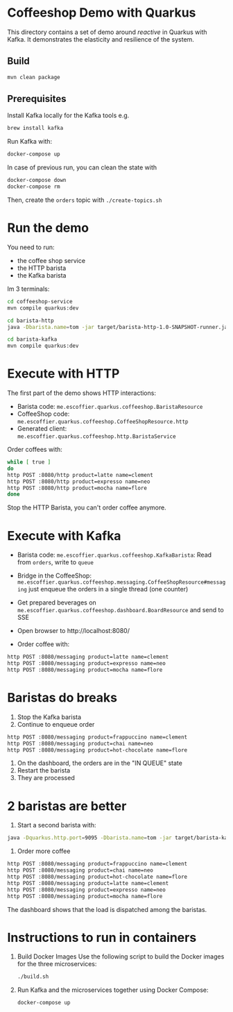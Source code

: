 # Coffeeshop Demo with Quarkus

This directory contains a set of demo around _reactive_ in Quarkus with Kafka.
It demonstrates the elasticity and resilience of the system.

## Build

```bash
mvn clean package
```

## Prerequisites

Install Kafka locally for the Kafka tools e.g.

```bash
brew install kafka
```

Run Kafka with:

```bash
docker-compose up
```

In case of previous run, you can clean the state with

```bash
docker-compose down
docker-compose rm
```

Then, create the `orders` topic with `./create-topics.sh`

# Run the demo

You need to run:

* the coffee shop service
* the HTTP barista
* the Kafka barista

Im 3 terminals: 

```bash
cd coffeeshop-service
mvn compile quarkus:dev
```

```bash
cd barista-http
java -Dbarista.name=tom -jar target/barista-http-1.0-SNAPSHOT-runner.jar
```

```bash
cd barista-kafka
mvn compile quarkus:dev
```

# Execute with HTTP

The first part of the demo shows HTTP interactions:

* Barista code: `me.escoffier.quarkus.coffeeshop.BaristaResource`
* CoffeeShop code: `me.escoffier.quarkus.coffeeshop.CoffeeShopResource.http`
* Generated client: `me.escoffier.quarkus.coffeeshop.http.BaristaService`

Order coffees with:

```bash
while [ true ]
do
http POST :8080/http product=latte name=clement
http POST :8080/http product=expresso name=neo
http POST :8080/http product=mocha name=flore
done
```

Stop the HTTP Barista, you can't order coffee anymore.

# Execute with Kafka

* Barista code: `me.escoffier.quarkus.coffeeshop.KafkaBarista`: Read from `orders`, write to `queue`
* Bridge in the CoffeeShop: `me.escoffier.quarkus.coffeeshop.messaging.CoffeeShopResource#messaging` just enqueue the orders in a single thread (one counter)
* Get prepared beverages on `me.escoffier.quarkus.coffeeshop.dashboard.BoardResource` and send to SSE

* Open browser to http://localhost:8080/
* Order coffee with:

```bash
http POST :8080/messaging product=latte name=clement
http POST :8080/messaging product=expresso name=neo
http POST :8080/messaging product=mocha name=flore
```

# Baristas do breaks

1. Stop the Kafka barista
1. Continue to enqueue order
```bash
http POST :8080/messaging product=frappuccino name=clement
http POST :8080/messaging product=chai name=neo
http POST :8080/messaging product=hot-chocolate name=flore
```
1. On the dashboard, the orders are in the "IN QUEUE" state
1. Restart the barista
1. They are processed

# 2 baristas are better

1. Start a second barista with: 
```bash
java -Dquarkus.http.port=9095 -Dbarista.name=tom -jar target/barista-kafka-1.0-SNAPSHOT-runner.jar
```
1. Order more coffee
```bash
http POST :8080/messaging product=frappuccino name=clement
http POST :8080/messaging product=chai name=neo
http POST :8080/messaging product=hot-chocolate name=flore
http POST :8080/messaging product=latte name=clement
http POST :8080/messaging product=expresso name=neo
http POST :8080/messaging product=mocha name=flore
```

The dashboard shows that the load is dispatched among the baristas.

# Instructions to run in containers

1. Build Docker Images
   Use the following script to build the Docker images for the three microservices:
    ```bash
    ./build.sh
    ```
1. Run Kafka and the microservices together using Docker Compose:
    ```bash
    docker-compose up
    ```
